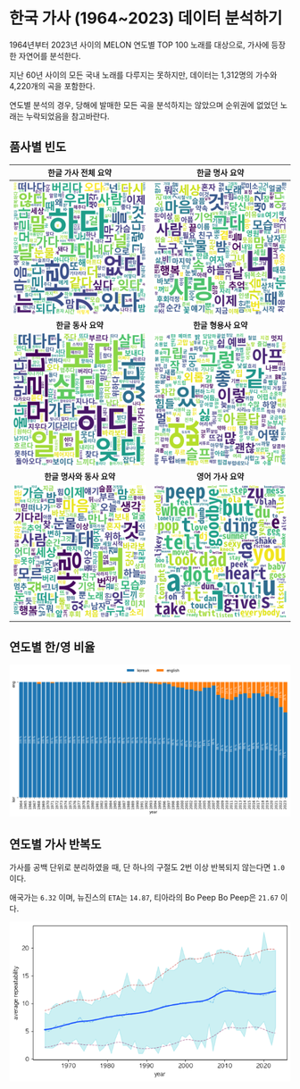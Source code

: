 # 한국 가사 (1964~2023) 데이터 분석하기

1964년부터 2023년 사이의 MELON 연도별 TOP 100 노래를 대상으로, 가사에 등장한 자연어를 분석한다.

지난 60년 사이의 모든 국내 노래를 다루지는 못하지만, 데이터는 1,312명의 가수와 4,220개의 곡을 포함한다.

연도별 분석의 경우, 당해에 발매한 모든 곡을 분석하지는 않았으며 순위권에 없었던 노래는 누락되었음을 참고바란다.

## 품사별 빈도

|**한글 가사 전체 요약**|**한글 명사 요약**|
|:-:|:-:|
|![](./docs/konlpy/word_cloud_kr_all.png)|![](./docs/kiwi/word_cloud_kr_noun.png)|
|**한글 동사 요약**|**한글 형용사 요약**|
|![](./docs/kiwi/word_cloud_kr_verb.png)|![](./docs/kiwi/word_cloud_kr_adj.png)|
|**한글 명사와 동사 요약**|**영어 가사 요약**|
|![](./docs/kiwi/word_cloud_kr_noun+verb.png)|![](./docs/kiwi/word_cloud_en.png)|

## 연도별 한/영 비율

![](./docs/ratio.png)

## 연도별 가사 반복도

가사를 공백 단위로 분리하였을 때, 단 하나의 구절도 2번 이상 반복되지 않는다면 `1.0` 이다.

애국가는 `6.32` 이며, 뉴진스의 `ETA`는 `14.87`, 티아라의 Bo Peep Bo Peep은 `21.67` 이다.

![](./docs/repeatability_per_year.png)
